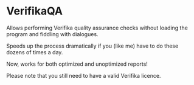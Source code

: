 # VerifikaQA
Allows performing Verifika quality assurance checks without loading the program and fiddling with dialogues.

Speeds up the process dramatically if you (like me) have to do these dozens of times a day.

Now, works for both optimized and unoptimized reports!

Please note that you still need to have a valid Verifika licence.
